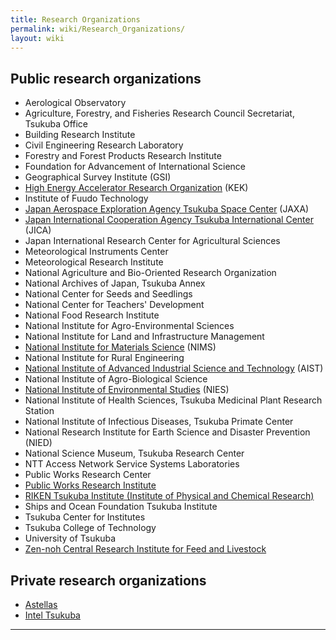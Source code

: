 ```yaml
---
title: Research Organizations
permalink: wiki/Research_Organizations/
layout: wiki
---
```


Public research organizations
-----------------------------

-   Aerological Observatory
-   Agriculture, Forestry, and Fisheries Research Council Secretariat,
    Tsukuba Office
-   Building Research Institute
-   Civil Engineering Research Laboratory
-   Forestry and Forest Products Research Institute
-   Foundation for Advancement of International Science
-   Geographical Survey Institute (GSI)
-   [High Energy Accelerator Research
    Organization](/wiki/High_Energy_Accelerator_Research_Organization "wikilink")
    (KEK)
-   Institute of Fuudo Technology
-   [Japan Aerospace Exploration Agency Tsukuba Space
    Center](/wiki/Japan_Aerospace_Exploration_Agency_Tsukuba_Space_Center "wikilink")
    (JAXA)
-   [Japan International Cooperation Agency Tsukuba International
    Center](/wiki/Japan_International_Cooperation_Agency_Tsukuba_International_Center "wikilink")
    (JICA)
-   Japan International Research Center for Agricultural Sciences
-   Meteorological Instruments Center
-   Meteorological Research Institute
-   National Agriculture and Bio-Oriented Research Organization
-   National Archives of Japan, Tsukuba Annex
-   National Center for Seeds and Seedlings
-   National Center for Teachers' Development
-   National Food Research Institute
-   National Institute for Agro-Environmental Sciences
-   National Institute for Land and Infrastructure Management
-   [National Institute for Materials
    Science](/wiki/National_Institute_for_Materials_Science "wikilink") (NIMS)
-   National Institute for Rural Engineering
-   [National Institute of Advanced Industrial Science and
    Technology](/wiki/National_Institute_of_Advanced_Industrial_Science_and_Technology "wikilink")
    (AIST)
-   National Institute of Agro-Biological Science
-   [National Institute of Environmental
    Studies](/wiki/National_Institute_of_Environmental_Studies "wikilink")
    (NIES)
-   National Institute of Health Sciences, Tsukuba Medicinal Plant
    Research Station
-   National Institute of Infectious Diseases, Tsukuba Primate Center
-   National Research Institute for Earth Science and Disaster
    Prevention (NIED)
-   National Science Museum, Tsukuba Research Center
-   NTT Access Network Service Systems Laboratories
-   Public Works Research Center
-   [Public Works Research
    Institute](/wiki/Public_Works_Research_Institute "wikilink")
-   [RIKEN Tsukuba Institute (Institute of Physical and Chemical
    Research)](/wiki/RIKEN "wikilink")
-   Ships and Ocean Foundation Tsukuba Institute
-   Tsukuba Center for Institutes
-   Tsukuba College of Technology
-   University of Tsukuba
-   [Zen-noh Central Research Institute for Feed and
    Livestock](/wiki/Zen-Noh "wikilink")

Private research organizations
------------------------------

-   [Astellas](/wiki/Astellas "wikilink")
-   [Intel Tsukuba](/wiki/Intel_Tsukuba "wikilink")

------------------------------------------------------------------------
